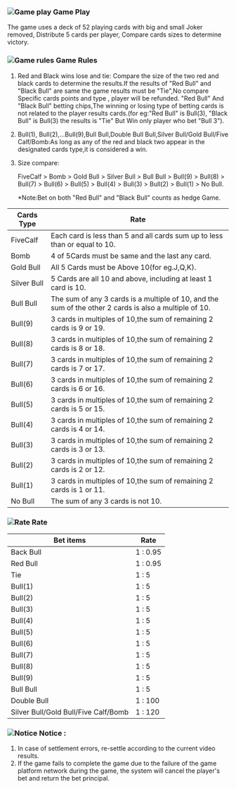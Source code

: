 ### ![Game play](https://res-global.1315cdn.com:11443/statics/game_rules/icon_g_p.png) Game Play

The game uses a deck of 52 playing cards with big and small Joker removed, Distribute 5 cards per player, Compare cards sizes to determine victory.

### ![Game rules](https://res-global.1315cdn.com:11443/statics/game_rules/icon_g_r.png) Game Rules

1. Red and Black wins lose and tie: Compare the size of the two red and black cards to determine the results.If the results of "Red Bull" and "Black Bull" are
   same the game results must be "Tie",No compare Specific cards points and type , player will be refunded.
   "Red Bull" And "Black Bull" betting chips,The winning or losing type of betting cards is not related to the player results cards.(for eg:"Red Bull" is Bull(3),
   "Black Bull" is Bull(3) the results is "Tie" But Win only player who bet "Bull 3").
2. Bull(1), Bull(2),...Bull(9),Bull Bull,Double Bull Bull,Silver Bull/Gold Bull/Five Calf/Bomb:As long as any of the red and black two appear in the designated cards
   type,it is considered a win.
3. Size compare:

   FiveCalf > Bomb > Gold Bull > Silver Bull > Bull Bull > Bull(9) > Bull(8) > Bull(7) > Bull(6) > Bull(5) > Bull(4) > Bull(3) > Bull(2) > Bull(1) > No Bull.

   \*Note:Bet on both "Red Bull" and "Black Bull" counts as hedge Game.

| Cards Type  | Rate                                                                                                   |
| ----------- | ------------------------------------------------------------------------------------------------------ |
| FiveCalf    | Each card is less than 5 and all cards sum up to less than or equal to 10.                             |
| Bomb        | 4 of 5Cards must be same and the last any card.                                                        |
| Gold Bull   | All 5 Cards must be Above 10(for eg.J,Q,K).                                                            |  
| Silver Bull | 5 Cards are all 10 and above, including at least 1 card is 10.                                         |
| Bull Bull   | The sum of any 3 cards is a multiple of 10, and the sum of the other 2 cards is also a multiple of 10. |
| Bull(9)     | 3 cards in multiples of 10,the sum of remaining 2 cards is 9 or 19.                                    |
| Bull(8)     | 3 cards in multiples of 10,the sum of remaining 2 cards is 8 or 18.                                    |
| Bull(7)     | 3 cards in multiples of 10,the sum of remaining 2 cards is 7 or 17.                                    |  |
| Bull(6)     | 3 cards in multiples of 10,the sum of remaining 2 cards is 6 or 16.                                    |  |
| Bull(5)     | 3 cards in multiples of 10,the sum of remaining 2 cards is 5 or 15.                                    |  |
| Bull(4)     | 3 cards in multiples of 10,the sum of remaining 2 cards is 4 or 14.                                    |  |
| Bull(3)     | 3 cards in multiples of 10,the sum of remaining 2 cards is 3 or 13.                                    |  |
| Bull(2)     | 3 cards in multiples of 10,the sum of remaining 2 cards is 2 or 12.                                    |  |
| Bull(1)     | 3 cards in multiples of 10,the sum of remaining 2 cards is 1 or 11.                                    |  |
| No Bull     | The sum of any 3 cards is not 10.                                                                      |

### ![Rate](https://res-global.1315cdn.com:11443/statics/game_rules/icon_r.png) Rate

| Bet items                            | Rate     |
| ------------------------------------ | -------- |
| Back Bull                            | 1 : 0.95 |
| Red Bull                             | 1 : 0.95 |
| Tie                                  | 1 : 5    |
| Bull(1)                              | 1 : 5    |
| Bull(2)                              | 1 : 5    |
| Bull(3)                              | 1 : 5    |
| Bull(4)                              | 1 : 5    |
| Bull(5)                              | 1 : 5    |
| Bull(6)                              | 1 : 5    |
| Bull(7)                              | 1 : 5    |
| Bull(8)                              | 1 : 5    |
| Bull(9)                              | 1 : 5    |
| Bull Bull                            | 1 : 5    |
| Double Bull                          | 1 : 100  |
| Silver Bull/Gold Bull/Five Calf/Bomb | 1 : 120  |

### ![Notice](https://res-global.1315cdn.com:11443/statics/game_rules/icon_warn.png) Notice :

1. In case of settlement errors, re-settle according to the current video results.
2. If the game fails to complete the game due to the failure of the game platform network during the game, the system will cancel the player's bet and return the bet principal.

